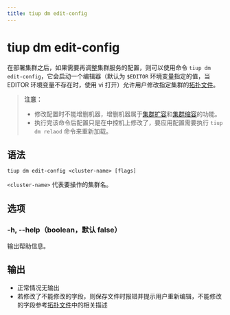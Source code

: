 ```yaml
---
title: tiup dm edit-config
---
```


# tiup dm edit-config

在部署集群之后，如果需要再调整集群服务的配置，则可以使用命令 `tiup dm edit-config`，它会启动一个编辑器（默认为 `$EDITOR` 环境变量指定的值，当 EDITOR 环境变量不存在时，使用 vi 打开）允许用户修改指定集群的[拓扑文件](/tiup/tiup-dm-topology-reference.md)。

> **注意：**
>
> + 修改配置时不能增删机器，增删机器属于[集群扩容](/tiup/tiup-component-dm-scale-out.md)和[集群缩容](/tiup/tiup-component-dm-scale-in.md)的功能。
> + 执行完该命令后配置只是在中控机上修改了，要应用配置需要执行 `tiup dm relaod` 命令来重新加载。

## 语法

```shell
tiup dm edit-config <cluster-name> [flags]
```

`<cluster-name>` 代表要操作的集群名。

## 选项

### -h, --help（boolean，默认 false）

输出帮助信息。

## 输出

- 正常情况无输出
- 若修改了不能修改的字段，则保存文件时报错并提示用户重新编辑，不能修改的字段参考[拓扑文件](/tiup/tiup-dm-topology-reference.md)中的相关描述